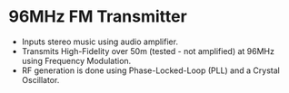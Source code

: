 # 96MHz FM Transmitter

- Inputs stereo music using audio amplifier.
- Transmits High-Fidelity over 50m (tested - not amplified) at 96MHz using Frequency Modulation.
- RF generation is done using Phase-Locked-Loop (PLL) and a Crystal Oscillator.
